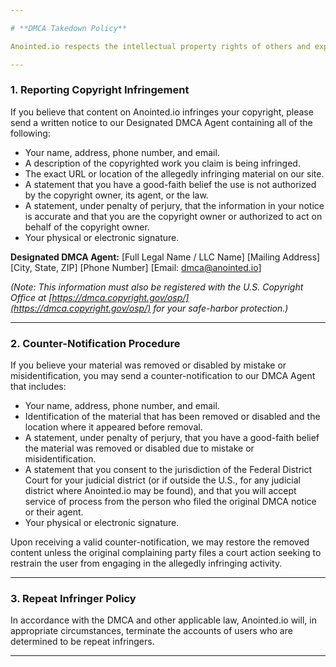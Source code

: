 ```yaml
---

# **DMCA Takedown Policy**

Anointed.io respects the intellectual property rights of others and expects our community to do the same. In accordance with the Digital Millennium Copyright Act (DMCA), 17 U.S.C. §512, we have adopted the following policy for handling copyright infringement claims.

---
```


### 1. Reporting Copyright Infringement

If you believe that content on Anointed.io infringes your copyright, please send a written notice to our Designated DMCA Agent containing all of the following:

* Your name, address, phone number, and email.
* A description of the copyrighted work you claim is being infringed.
* The exact URL or location of the allegedly infringing material on our site.
* A statement that you have a good-faith belief the use is not authorized by the copyright owner, its agent, or the law.
* A statement, under penalty of perjury, that the information in your notice is accurate and that you are the copyright owner or authorized to act on behalf of the copyright owner.
* Your physical or electronic signature.

**Designated DMCA Agent:**
\[Full Legal Name / LLC Name]
\[Mailing Address]
\[City, State, ZIP]
\[Phone Number]
\[Email: [dmca@anointed.io](mailto:dmca@anointed.io)]

*(Note: This information must also be registered with the U.S. Copyright Office at [https://dmca.copyright.gov/osp/](https://dmca.copyright.gov/osp/) for your safe-harbor protection.)*

---

### 2. Counter-Notification Procedure

If you believe your material was removed or disabled by mistake or misidentification, you may send a counter-notification to our DMCA Agent that includes:

* Your name, address, phone number, and email.
* Identification of the material that has been removed or disabled and the location where it appeared before removal.
* A statement, under penalty of perjury, that you have a good-faith belief the material was removed or disabled due to mistake or misidentification.
* A statement that you consent to the jurisdiction of the Federal District Court for your judicial district (or if outside the U.S., for any judicial district where Anointed.io may be found), and that you will accept service of process from the person who filed the original DMCA notice or their agent.
* Your physical or electronic signature.

Upon receiving a valid counter-notification, we may restore the removed content unless the original complaining party files a court action seeking to restrain the user from engaging in the allegedly infringing activity.

---

### 3. Repeat Infringer Policy

In accordance with the DMCA and other applicable law, Anointed.io will, in appropriate circumstances, terminate the accounts of users who are determined to be repeat infringers.

---